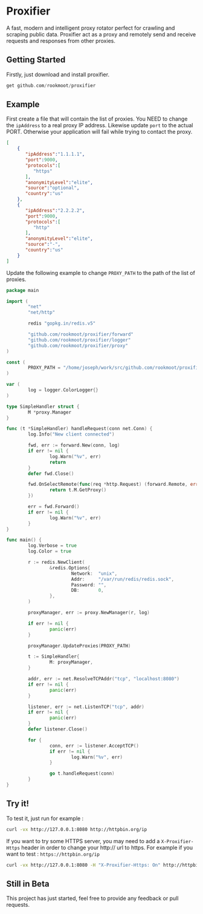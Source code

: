 # Proxifier

A fast, modern and intelligent proxy rotator perfect for crawling and scraping public data. Proxifier act as a proxy and remotely send and receive requests and responses from other proxies.

## Getting Started

Firstly, just download and install proxifier.

```go
get github.com/rookmoot/proxifier
```

## Example

First create a file that will contain the list of proxies. You NEED to change the `ipAddress` to a real proxy IP address. Likewise update `port` to the actual PORT. Otherwise your application will fail while trying to contact the proxy.

```json
[
    {
       "ipAddress":"1.1.1.1",
       "port":9000,
       "protocols":[
          "https"
       ],
       "anonymityLevel":"elite",
       "source":"optional",
       "country":"us"
    },
    {
       "ipAddress":"2.2.2.2",
       "port":9000,
       "protocols":[
          "http"
       ],
       "anonymityLevel":"elite",
       "source":"-",
       "country":"us"
    }
]
```

Update the following example to change `PROXY_PATH` to the path of the list of proxies.

```go
package main

import (
        "net"
        "net/http"

        redis "gopkg.in/redis.v5"

        "github.com/rookmoot/proxifier/forward"
        "github.com/rookmoot/proxifier/logger"
        "github.com/rookmoot/proxifier/proxy"
)

const (
        PROXY_PATH = "/home/joseph/work/src/github.com/rookmoot/proxifier/proxy_data.json"
)

var (
        log = logger.ColorLogger{}
)

type SimpleHandler struct {
        M *proxy.Manager
}

func (t *SimpleHandler) handleRequest(conn net.Conn) {
        log.Info("New client connected")

        fwd, err := forward.New(conn, log)
        if err != nil {
                log.Warn("%v", err)
                return
        }
        defer fwd.Close()

        fwd.OnSelectRemote(func(req *http.Request) (forward.Remote, error) {
                return t.M.GetProxy()
        })

        err = fwd.Forward()
        if err != nil {
                log.Warn("%v", err)
        }
}

func main() {
        log.Verbose = true
        log.Color = true

        r := redis.NewClient(
                &redis.Options{
                        Network:  "unix",
                        Addr:     "/var/run/redis/redis.sock",
                        Password: "",
                        DB:       0,
                },
        )

        proxyManager, err := proxy.NewManager(r, log)

        if err != nil {
                panic(err)
        }

        proxyManager.UpdateProxies(PROXY_PATH)

        t := SimpleHandler{
                M: proxyManager,
        }

        addr, err := net.ResolveTCPAddr("tcp", "localhost:8080")
        if err != nil {
                panic(err)
        }

        listener, err := net.ListenTCP("tcp", addr)
        if err != nil {
                panic(err)
        }
        defer listener.Close()

        for {
                conn, err := listener.AcceptTCP()
                if err != nil {
                        log.Warn("%v", err)
                }

                go t.handleRequest(conn)
        }
}

```

## Try it!

To test it, just run for example :

```bash
curl -vx http://127.0.0.1:8080 http://httpbin.org/ip
```

If you want to try some HTTPS server, you may need to add a `X-Proxifier-Https` header in order to change your http:// url to https. For example if you want to test : `https://httpbin.org/ip`

```bash
curl -vx http://127.0.0.1:8080 -H "X-Proxifier-Https: On" http://httpbin.org/ip
```

## Still in Beta

This project has just started, feel free to provide any feedback or pull requests.
